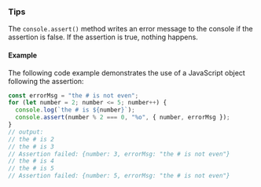 ### Tips

The `console.assert()` method writes an error message to the console if the assertion is false. If the assertion is true, nothing happens.

#### Example

The following code example demonstrates the use of a JavaScript object following the assertion:

```javascript
const errorMsg = "the # is not even";
for (let number = 2; number <= 5; number++) {
  console.log(`the # is ${number}`);
  console.assert(number % 2 === 0, "%o", { number, errorMsg });
}
// output:
// the # is 2
// the # is 3
// Assertion failed: {number: 3, errorMsg: "the # is not even"}
// the # is 4
// the # is 5
// Assertion failed: {number: 5, errorMsg: "the # is not even"}

```